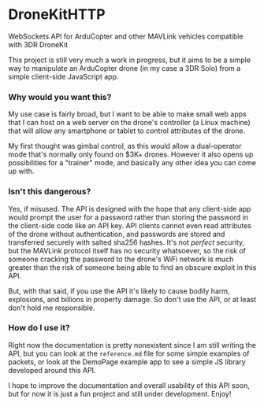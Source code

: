# DroneKitHTTP
WebSockets API for ArduCopter and other MAVLink vehicles compatible with 3DR DroneKit

This project is still very much a work in progress, but it aims to be a simple way to manipulate an ArduCopter drone (in my case a 3DR Solo) from a simple client-side JavaScript app.

### Why would you want this?

My use case is fairly broad, but I want to be able to make small web apps that I can host on a web server on the drone's controller (a Linux machine) that will allow any smartphone or tablet to control attributes of the drone.

My first thought was gimbal control, as this would allow a dual-operator mode that's normally only found on $3K+ drones. However it also opens up possibilities for a "trainer" mode, and basically any other idea you can come up with.

### Isn't this dangerous?

Yes, if misused. The API is designed with the hope that any client-side app would prompt the user for a password rather than storing the password in the client-side code like an API key. API clients cannot even read attributes of the drone without authentication, and passwords are stored and transferred securely with salted sha256 hashes. It's not _perfect_ security, but the MAVLink protocol itself has no security whatsoever, so the risk of someone cracking the password to the drone's WiFi network is much greater than the risk of someone being able to find an obscure exploit in this API.

But, with that said, if you use the API it's likely to cause bodily harm, explosions, and billions in property damage. So don't use the API, or at least don't hold me responsible.

### How do I use it?

Right now the documentation is pretty nonexistent since I am still writing the API, but you can look at the ``reference.md`` file for some simple examples of packets, or look at the DemoPage example app to see a simple JS library developed around this API.

I hope to improve the documentation and overall usability of this API soon, but for now it is just a fun project and still under development. Enjoy!
